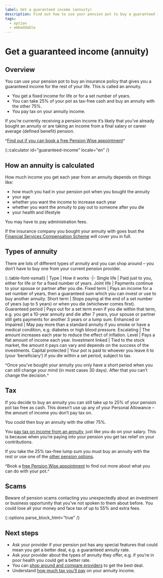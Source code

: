 ```yaml
---
label: Get a guaranteed income (annuity)
description: Find out how to use your pension pot to buy a guaranteed income. Book a Pension Wise appointment today.
tags:
  - option
  - embeddable
---
```


# Get a guaranteed income (annuity)

## Overview

You can use your pension pot to buy an insurance policy that gives you a guaranteed income for the rest of your life. This is called an annuity.

- You get a fixed income for life or for a set number of years.
- You can take 25% of your pot as tax-free cash and buy an annuity with the other 75%.
- You pay tax on your annuity income.

If you’re currently receiving a pension income it’s likely that you’ve already bought an annuity or are taking an income from a final salary or career average (defined benefit) pension.

^[Find out if you can book a free Pension Wise appointment](/en/pension-type-tool)^

{::calculator id="guaranteed-income" locale="en" /}

## How an annuity is calculated

How much income you get each year from an annuity depends on things like:

- how much you had in your pension pot when you bought the annuity
- your age
- whether you want the income to increase each year
- whether you want the annuity to pay out to someone after you die
- your health and lifestyle

You may have to pay administration fees.

If the insurance company you bought your annuity with goes bust the [Financial Services Compensation Scheme](/en/protection) will cover you in full.

## Types of annuity

There are lots of different types of annuity and you can shop around – you don’t have to buy one from your current pension provider.

{:.table-font-xsmall}
| Type | How it works
-|-
Single life | Paid just to you, either for life or for a fixed number of years.
Joint life | Payments continue to your spouse or partner after you die.
Fixed term | Pays an income for a set number of years, then a guaranteed sum which you can invest or use to buy another annuity.
Short term | Stops paying at the end of a set number of years (up to 5 years) or when you die (whichever comes first).
Guaranteed period | Pays out for a set term even if you die within that term, e.g. you get a 10-year annuity and die after 7 years, your spouse or partner still gets payments for another 3 years or a lump sum.
Enhanced or Impaired | May pay more than a standard annuity if you smoke or have a medical condition, e.g. diabetes or high blood pressure.
Escalating | The amount increases each year to reduce the effect of inflation.
Level | Pays a flat amount of income each year.
Investment linked | Tied to the stock market, the amount it pays can vary and depends on the success of the investments.
Capital protected | Your pot is paid to whoever you leave it to (your ‘beneficiary’) if you die within a set period, subject to tax.

^Once you’ve bought your annuity you only have a short period when you can still change your mind (in most cases 30 days). After that you can’t change the decision.^

## Tax

If you decide to buy an annuity you can still take up to 25% of your pension pot tax free as cash. This doesn’t use up any of your Personal Allowance – the amount of income you don’t pay tax on.

You could then buy an annuity with the other 75%.

You [pay tax on income from an annuity](/en/tax), just like you do on your salary. This is because when you’re paying into your pension you get tax relief on your contributions.

If you take the 25% tax-free lump sum you must buy an annuity with the rest or use one of the [other pension options](/en/pension-pot-options).

^Book a [free Pension Wise appointment](/en/appointments?icn=book-appointment&amp;ici=bottom-guaranteed-income) to find out more about what you can do with your pot.^

## Scams
Beware of pension scams contacting you unexpectedly about an investment or business opportunity that you’ve not spoken to them about before. You could lose all your money and face tax of up to 55% and extra fees.

{::options parse_block_html="true" /}
<div class="next-steps next-steps--guaranteed-income">

## Next steps

- Ask your provider if your pension pot has any special features that could mean you get a better deal, e.g. a guaranteed annuity rate.
- Ask your provider about the types of annuity they offer, e.g. if you’re in poor health you could get a better rate.
- You can [shop around and compare providers](/en/shop-around) to get the best deal.
- Understand [how much tax you’ll pay](/en/tax) on your annuity income.

</div>
